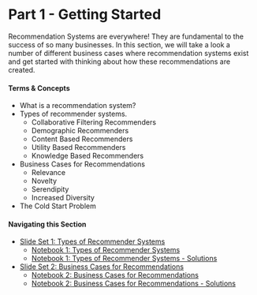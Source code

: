 # Part 1 - Getting Started

Recommendation Systems are everywhere! They are fundamental to the success of so many businesses.  In this section, we will take a look a number of different business cases where recommendation systems exist and get started with thinking about how these recommendations are created.


#### Terms & Concepts

- What is a recommendation system?
- Types of recommender systems.
    - Collaborative Filtering Recommenders
    - Demographic Recommenders
    - Content Based Recommenders
    - Utility Based Recommenders
    - Knowledge Based Recommenders
- Business Cases for Recommendations
    - Relevance
    - Novelty
    - Serendipity
    - Increased Diversity
- The Cold Start Problem

#### Navigating this Section

- [Slide Set 1: Types of Recommender Systems](https://github.com/jbernhard-nw/rec-workshop/blob/master/Part%201%20-%20Getting%20Started/slides/Recommendations_Types.pdf)
    - [Notebook 1: Types of Recommender Systems](https://github.com/jbernhard-nw/rec-workshop/blob/master/Part%201%20-%20Getting%20Started/notebooks/Types-of-Recommendation-Systems.ipynb)
    - [Notebook 1: Types of Recommender Systems - Solutions](https://github.com/jbernhard-nw/rec-workshop/blob/master/Part%201%20-%20Getting%20Started/notebooks/solutions/Types-of-Recommendation-Systems-solutions.ipynb)
- [Slide Set 2: Business Cases for Recommendations](https://github.com/jbernhard-nw/rec-workshop/blob/master/Part%201%20-%20Getting%20Started/slides/PartI_%20Business%20Cases.pdf)
    - [Notebook 2: Business Cases for Recommendations](https://github.com/jbernhard-nw/rec-workshop/blob/master/Part%201%20-%20Getting%20Started/notebooks/Business-Cases.ipynb)
    - [Notebook 2: Business Cases for Recommendations - Solutions](https://github.com/jbernhard-nw/rec-workshop/blob/master/Part%201%20-%20Getting%20Started/notebooks/solutions/Business-Cases-Solution.ipynb)
